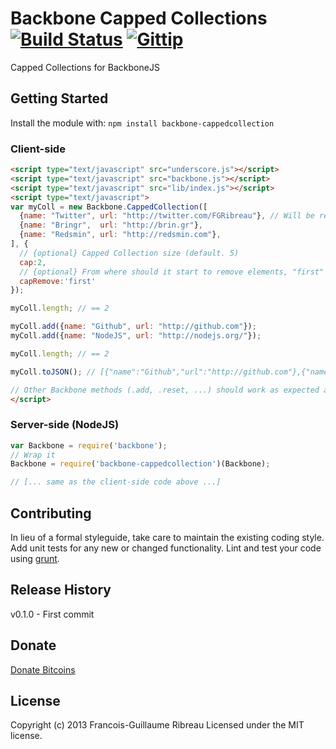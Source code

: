 # Backbone Capped Collections [![Build Status](https://travis-ci.org/FGRibreau/backbone-cappedcollection.png)](https://travis-ci.org/FGRibreau/backbone-cappedcollection) [![Gittip](http://badgr.co/gittip/fgribreau.png)](https://www.gittip.com/fgribreau/)

Capped Collections for BackboneJS

## Getting Started
Install the module with: `npm install backbone-cappedcollection`


### Client-side
```html
<script type="text/javascript" src="underscore.js"></script>
<script type="text/javascript" src="backbone.js"></script>
<script type="text/javascript" src="lib/index.js"></script>
<script type="text/javascript">
var myColl = new Backbone.CappedCollection([
  {name: "Twitter", url: "http://twitter.com/FGRibreau"}, // Will be removed
  {name: "Bringr",  url: "http://brin.gr"},
  {name: "Redsmin", url: "http://redsmin.com"},
], {
  // {optional} Capped Collection size (default. 5)
  cap:2,
  // {optional} From where should it start to remove elements, "first" or "last" (default. first)
  capRemove:'first'
});

myColl.length; // == 2

myColl.add({name: "Github", url: "http://github.com"});
myColl.add({name: "NodeJS", url: "http://nodejs.org/"});

myColl.length; // == 2

myColl.toJSON(); // [{"name":"Github","url":"http://github.com"},{"name":"NodeJS","url":"http://nodejs.org/"}]

// Other Backbone methods (.add, .reset, ...) should work as expected as well.
</script>
```

### Server-side (NodeJS)
```javascript
var Backbone = require('backbone');
// Wrap it
Backbone = require('backbone-cappedcollection')(Backbone);

// [... same as the client-side code above ...]
```

## Contributing
In lieu of a formal styleguide, take care to maintain the existing coding style. Add unit tests for any new or changed functionality. Lint and test your code using [grunt](https://github.com/cowboy/grunt).

## Release History
v0.1.0 - First commit

## Donate
[Donate Bitcoins](https://coinbase.com/checkouts/fc3041b9d8116e0b98e7d243c4727a30)

## License
Copyright (c) 2013 Francois-Guillaume Ribreau
Licensed under the MIT license.
